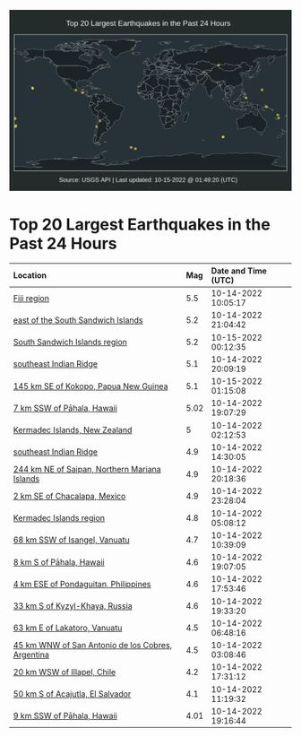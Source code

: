 ![Map](./map.png)

# Top 20 Largest Earthquakes in the Past 24 Hours

| Location | Mag | Date and Time (UTC) |
|:---|:---|:---|
| [Fiji region](https://earthquake.usgs.gov/earthquakes/eventpage/us6000itl5) | 5.5 | 10-14-2022 10:05:17 |
| [east of the South Sandwich Islands](https://earthquake.usgs.gov/earthquakes/eventpage/us6000itsi) | 5.2 | 10-14-2022 21:04:42 |
| [South Sandwich Islands region](https://earthquake.usgs.gov/earthquakes/eventpage/us6000ittv) | 5.2 | 10-15-2022 00:12:35 |
| [southeast Indian Ridge](https://earthquake.usgs.gov/earthquakes/eventpage/us6000itrr) | 5.1 | 10-14-2022 20:09:19 |
| [145 km SE of Kokopo, Papua New Guinea](https://earthquake.usgs.gov/earthquakes/eventpage/us6000ituh) | 5.1 | 10-15-2022 01:15:08 |
| [7 km SSW of Pāhala, Hawaii](https://earthquake.usgs.gov/earthquakes/eventpage/hv72000488) | 5.02 | 10-14-2022 19:07:29 |
| [Kermadec Islands, New Zealand](https://earthquake.usgs.gov/earthquakes/eventpage/us6000itjh) | 5 | 10-14-2022 02:12:53 |
| [southeast Indian Ridge](https://earthquake.usgs.gov/earthquakes/eventpage/us6000itnq) | 4.9 | 10-14-2022 14:30:05 |
| [244 km NE of Saipan, Northern Mariana Islands](https://earthquake.usgs.gov/earthquakes/eventpage/us6000itrv) | 4.9 | 10-14-2022 20:18:36 |
| [2 km SE of Chacalapa, Mexico](https://earthquake.usgs.gov/earthquakes/eventpage/us6000ittg) | 4.9 | 10-14-2022 23:28:04 |
| [Kermadec Islands region](https://earthquake.usgs.gov/earthquakes/eventpage/us6000itkk) | 4.8 | 10-14-2022 05:08:12 |
| [68 km SSW of Isangel, Vanuatu](https://earthquake.usgs.gov/earthquakes/eventpage/us6000itl7) | 4.7 | 10-14-2022 10:39:09 |
| [8 km S of Pāhala, Hawaii](https://earthquake.usgs.gov/earthquakes/eventpage/hv73178772) | 4.6 | 10-14-2022 19:07:05 |
| [4 km ESE of Pondaguitan, Philippines](https://earthquake.usgs.gov/earthquakes/eventpage/us6000itpv) | 4.6 | 10-14-2022 17:53:46 |
| [33 km S of Kyzyl-Khaya, Russia](https://earthquake.usgs.gov/earthquakes/eventpage/us6000itqz) | 4.6 | 10-14-2022 19:33:20 |
| [63 km E of Lakatoro, Vanuatu](https://earthquake.usgs.gov/earthquakes/eventpage/us6000itks) | 4.5 | 10-14-2022 06:48:16 |
| [45 km WNW of San Antonio de los Cobres, Argentina](https://earthquake.usgs.gov/earthquakes/eventpage/us6000itjw) | 4.5 | 10-14-2022 03:08:46 |
| [20 km WSW of Illapel, Chile](https://earthquake.usgs.gov/earthquakes/eventpage/us6000itpq) | 4.2 | 10-14-2022 17:31:12 |
| [50 km S of Acajutla, El Salvador](https://earthquake.usgs.gov/earthquakes/eventpage/us6000itlv) | 4.1 | 10-14-2022 11:19:32 |
| [9 km SSW of Pāhala, Hawaii](https://earthquake.usgs.gov/earthquakes/eventpage/hv73178797) | 4.01 | 10-14-2022 19:16:44 |
